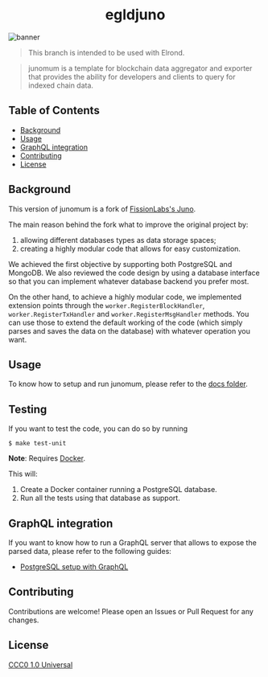 <div align="center">
  <h1> egldjuno </h1>
</div>

![banner](.docs/.img/logo.png)

> This branch is intended to be used with Elrond.

<!-- [![GitHub Workflow Status](https://img.shields.io/github/workflow/status/HarleyAppleChoi/junomum/Tests)](https://github.com/HarleyAppleChoi/junomum/actions?query=workflow%3ATests)
[![Go Report Card](https://goreportcard.com/badge/github.com/HarleyAppleChoi/junomum)](https://goreportcard.com/report/github.com/HarleyAppleChoi/junomum)
[![Codecov](https://img.shields.io/codecov/c/github/HarleyAppleChoi/junomum)](https://codecov.io/gh/HarleyAppleChoi/junomum/branch/cosmos-v0.40.x) -->

> junomum is a template for blockchain data aggregator and exporter that provides the ability for developers and clients to query for indexed chain data.

## Table of Contents
  - [Background](#background)
  - [Usage](#usage)
  - [GraphQL integration](#graphql-integration)
  - [Contributing](#contributing)
  - [License](#license)

## Background
This version of junomum is a fork of [FissionLabs's Juno](https://github.com/fissionlabsio/juno). 

The main reason behind the fork what to improve the original project by: 

1. allowing different databases types as data storage spaces;
2. creating a highly modular code that allows for easy customization.

We achieved the first objective by supporting both PostgreSQL and MongoDB. We also reviewed the code design by using a database interface so that you can implement whatever database backend you prefer most. 

On the other hand, to achieve a highly modular code, we implemented extension points through the `worker.RegisterBlockHandler`, `worker.RegisterTxHandler` and `worker.RegisterMsgHandler` methods. You can use those to extend the default working of the code (which simply parses and saves the data on the database) with whatever operation you want.    

## Usage
To know how to setup and run junomum, please refer to the [docs folder](.docs).

## Testing
If you want to test the code, you can do so by running

```shell
$ make test-unit
```

**Note**: Requires [Docker](https://docker.com).

This will:
1. Create a Docker container running a PostgreSQL database.
2. Run all the tests using that database as support.

## GraphQL integration
If you want to know how to run a GraphQL server that allows to expose the parsed data, please refer to the following guides: 

- [PostgreSQL setup with GraphQL](.docs/postgres-graphql-setup.md)

## Contributing
Contributions are welcome! Please open an Issues or Pull Request for any changes.

## License
[CCC0 1.0 Universal](https://creativecommons.org/share-your-work/public-domain/cc0/)

